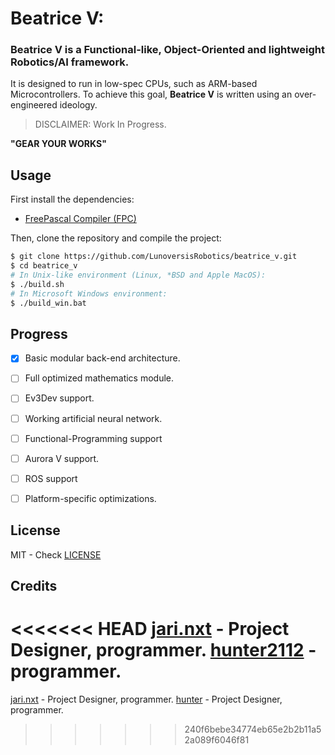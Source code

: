 # Beatrice V:


### **Beatrice V** is a **Functional-like, Object-Oriented and lightweight Robotics/AI framework**.

It is designed to run in low-spec CPUs, such as ARM-based Microcontrollers. To achieve this goal, **Beatrice V** is written using an over-engineered ideology.

> DISCLAIMER: Work In Progress.

**"GEAR YOUR WORKS"**




Usage
-----

First install the dependencies:
* [FreePascal Compiler (FPC)](freepascal.org)

Then, clone the repository and compile the project:

```sh
$ git clone https://github.com/LunoversisRobotics/beatrice_v.git
$ cd beatrice_v
# In Unix-like environment (Linux, *BSD and Apple MacOS):
$ ./build.sh
# In Microsoft Windows environment:
$ ./build_win.bat
```


Progress
--------

- [x]   Basic modular back-end architecture.
- [ ]    Full optimized mathematics module.
- [ ]    Ev3Dev support.
- [ ]    Working artificial neural network.
- [ ]    Functional-Programming support
- [ ]    Aurora V support.
- [ ]    ROS support
- [ ]    Platform-specific optimizations.


License
-------
MIT - Check [LICENSE](./LICENSE)

Credits
-------

<<<<<<< HEAD
[jari.nxt](https://github.com/1jari) - Project Designer, programmer.
[hunter2112](https://github.com/hunter2112) - programmer.
=======
[jari.nxt](https://GitHub.com/1jari) - Project Designer, programmer.
[hunter](https://GitHub.com/hunter2112) - Project Designer, programmer.
>>>>>>> 240f6bebe34774eb65e2b2b11a52a089f6046f81

